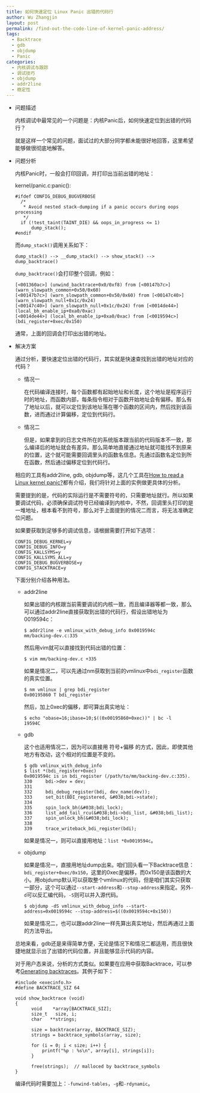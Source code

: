 ```yaml
---
title: 如何快速定位 Linux Panic 出错的代码行
author: Wu Zhangjin
layout: post
permalink: /find-out-the-code-line-of-kernel-panic-address/
tags:
  - Backtrace
  - gdb
  - objdump
  - Panic
categories:
  - 内核调试与跟踪
  - 调试技巧
  - objdump
  - addr2line
  - 稳定性
---
```

* 问题描述

  内核调试中最常见的一个问题是：内核Panic后，如何快速定位到出错的代码行？

  就是这样一个常见的问题，面试过的大部分同学都未能很好地回答，这里希望能够做很彻底地解答。

* 问题分析

  内核Panic时，一般会打印回调，并打印出当前出错的地址：

  kernel/panic.c:panic():

      #ifdef CONFIG_DEBUG_BUGVERBOSE
        /*
         * Avoid nested stack-dumping if a panic occurs during oops processing
         */
        if (!test_taint(TAINT_DIE) && oops_in_progress <= 1)
            dump_stack();
      #endif


  而`dump_stack()`调用关系如下：

      dump_stack() --> __dump_stack() --> show_stack() --> dump_backtrace()


  `dump_backtrace()`会打印整个回调，例如：

      [<001360ac>] (unwind_backtrace+0x0/0xf8) from [<00147b7c>] (warn_slowpath_common+0x50/0x60)
      [<00147b7c>] (warn_slowpath_common+0x50/0x60) from [<00147c40>] (warn_slowpath_null+0x1c/0x24)
      [<00147c40>] (warn_slowpath_null+0x1c/0x24) from [<0014de44>] (local_bh_enable_ip+0xa0/0xac)
      [<0014de44>] (local_bh_enable_ip+0xa0/0xac) from [<0019594c>] (bdi_register+0xec/0x150)


  通常，上面的回调会打印出出错的地址。

* 解决方案

  通过分析，要快速定位出错的代码行，其实就是快速查找到出错的地址对应的代码？

    * 情况一

      在代码编译连接时，每个函数都有起始地址和长度，这个地址是程序运行时的地址，而函数内部，每条指令相对于函数开始地址会有偏移。那么有了地址以后，就可以定位到该地址落在哪个函数的区间内，然后找到该函数，进而通过计算偏移，定位到代码行。

    * 情况二

      但是，如果拿到的日志文件所在的系统版本跟当前的代码版本不一致，那么编译后的地址就会有差异。那么简单地直接通过地址就可能找不到原来的位置，这个就可能需要回调里头的函数名信息。先通过函数名定位到所在函数，然后通过偏移定位到代码行。

  相应的工具有addr2line, gdb, objdump等，这几个工具在[How to read a Linux kernel panic?][1]都有介绍，我们将针对上面的实例做更具体的分析。

  需要提到的是，代码的实际运行是不需要符号的，只需要地址就行。所以如果要调试代码，必须确保调试符号已经编译到内核中，不然，回调里头打印的是一堆地址，根本看不到符号，那么对于上面提到的情况二而言，将无法准确定位问题。

  如果要获取到足够多的调试信息，请根据需要打开如下选项：

      CONFIG_DEBUG_KERNEL=y
      CONFIG_DEBUG_INFO=y
      CONFIG_KALLSYMS=y
      CONFIG_KALLSYMS_ALL=y
      CONFIG_DEBUG_BUGVERBOSE=y
      CONFIG_STACKTRACE=y


  下面分别介绍各种用法。

    * addr2line

      如果出错的内核跟当前需要调试的内核一致，而且编译器等都一致，那么可以通过addr2line直接获取到出错的代码行，假设出错地址为0019594c：

          $ addr2line -e vmlinux_with_debug_info 0x0019594c
          mm/backing-dev.c:335


      然后用vim就可以直接找到代码出错的位置：

          $ vim mm/backing-dev.c +335


      如果是情况二，可以先通过nm获取到当前的vmlinux中`bdi_register`函数的真实位置。

          $ nm vmlinux | grep bdi_register
          0x00195860 T bdi_register


      然后，加上0xec的偏移，即可算出真实地址：

          $ echo "obase=16;ibase=10;$((0x00195860+0xec))" | bc -l
          19594C


    * gdb

      这个也适用情况二，因为可以直接用 符号+偏移 的方式，因此，即使其他地方有改动，这个相对的位置是不变的。

          $ gdb vmlinux_with_debug_info
          $ list *(bdi_register+0xec)
          0x0019594c is in bdi_register (/path/to/mm/backing-dev.c:335).
          330     bdi->dev = dev;
          331
          332     bdi_debug_register(bdi, dev_name(dev));
          333     set_bit(BDI_registered, &#038;bdi->state);
          334
          335     spin_lock_bh(&#038;bdi_lock);
          336     list_add_tail_rcu(&#038;bdi->bdi_list, &#038;bdi_list);
          337     spin_unlock_bh(&#038;bdi_lock);
          338
          339     trace_writeback_bdi_register(bdi);


      如果是情况一，则可以直接用地址：`list *0x0019594c`。

    * objdump

      如果是情况一，直接用地址dump出来。咱们回头看一下Backtrace信息：`bdi_register+0xec/0x150`，这里的0xec是偏移，而0x150是该函数的大小。用objdump默认可以获取整个vmlinux的代码，但是咱们其实只获取一部分，这个可以通过`--start-address`和`--stop-address`来指定。另外`-d`可以反汇编代码，`-S`则可以并入源代码。

          $ objdump -dS vmlinux_with_debug_info --start-address=0x0019594c --stop-address=$((0x0019594c+0x150))


      如果是情况二，也可以跟addr2line一样先算出真实地址，然后再通过上面的方法导出。

  总地来看，gdb还是来得简单方便，无论是情况下和情况二都适用，而且很快捷地就显示出了出错的代码位置，并且能够显示代码的内容。

  对于用户态来说，分析的方式类似。如果要在应用中获取Backtrace，可以参考[Generating backtraces][2]。其例子如下：

      #include <execinfo.h>
      #define BACKTRACE_SIZ 64
      
      void show_backtrace (void)
      {
            void    *array[BACKTRACE_SIZ];
            size_t   size, i;
            char   **strings;
      
            size = backtrace(array, BACKTRACE_SIZ);
            strings = backtrace_symbols(array, size);
      
            for (i = 0; i < size; i++) {
                printf("%p : %s\n", array[i], strings[i]);
            }
      
            free(strings);  // malloced by backtrace_symbols
      }


  编译代码时需要加上：`-funwind-tables`，`-g`和`-rdynamic`。




 [1]: http://stackoverflow.com/questions/13468286/how-to-read-a-linux-kernel-panic
 [2]: http://www.stlinux.com/devel/debug/backtrace
